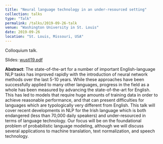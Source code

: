 ```yaml
---
title: "Neural language technology in an under-resourced setting"
collection: talks
type: "Talk"
permalink: /talks/2019-09-26-talk
venue: "Washington University in St. Louis"
date: 2019-09-26
location: "St. Louis, Missouri, USA"
---
```


Colloquium talk.

Slides: [wustl19.pdf](/files/wustl19.pdf)

**Abstract**: The state-of-the-art for a number of important English-language NLP tasks has improved rapidly with the introduction of neural network methods over the last 5-10 years. While these approaches have been successfully applied to many other languages, progress in the field as a whole has been measured by advancing the state-of-the-art for English. This has led to models that require huge amounts of training data in order to achieve reasonable performance, and that can present difficulties for languages which are typologically very different from English. This talk will cover recent developments in NLP for the Irish language which is both endangered (less than 70,000 daily speakers) and under-resourced in terms of language technology. Our focus will be on the foundational problem of probabilistic language modeling, although we will discuss several applications to machine translation, text normalization, and speech technology.
